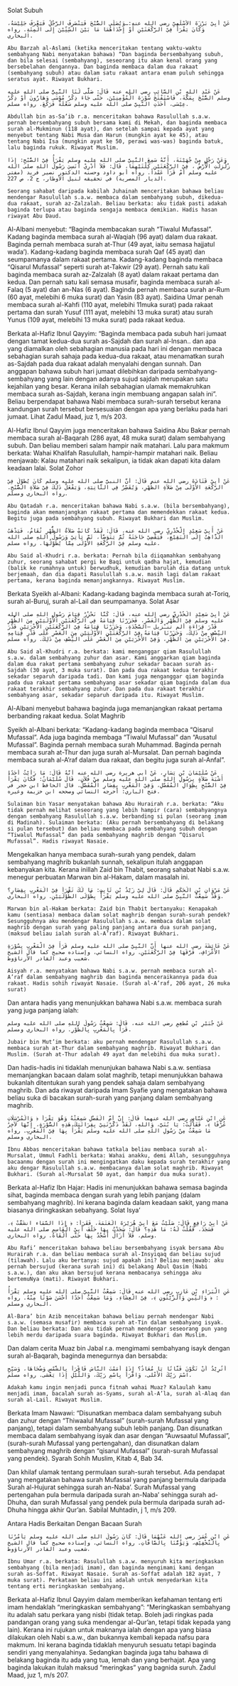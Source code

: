 Solat Subuh

    عَنْ أَبِيْ بَرْزَةَ الأَسْلَمِيِّ رضي الله عنه:…وَيُصَلِّي الصُّبْحَ فَيَنْصَرِفُ الرَّجُلُ فَيَعْرَفُ جَلِيْسَهُ، وَكَانَ يَقْرَأُ فِيْ الرَّكْعَتَيْنِ أَوْ إِحْدَاهُمَا مَا بَيْنَ السِّتِّيْنَ إِلَى الْمِئَةِ. رواه البخاري.

    Abu Barzah al-Aslami (ketika menceritakan tentang waktu-waktu sembahyang Nabi menyatakan bahawa) “Dan baginda bersembahyang subuh, dan bila selesai (sembahyang), seseorang itu akan kenal orang yang bersebelahan dengannya. Dan baginda membaca dalam dua rakaat (sembahyang subuh) atau dalam satu rakaat antara enam puluh sehingga seratus ayat. Riwayat Bukhari.

    عَنْ عَبْدِ اللهِ بْنِ السَّائِبِ رضي الله عنه قَالَ: صَلَّى لَنَا النَّبِيُّ صلى الله عليه وسلم الصُّبْحَ بِمَكَّةَ، فَاسْتَفْتَحَ سُوْرَةَ الْمُؤْمِنِيْنَ، حَتَّى جَاءَ ذِكْرُ مُوْسَى وَهَارُونَ أَوْ ذِكْرُ عِيْسَى، أَخَذَتِ النَّبِيَّ صلى الله عليه وسلم سَعْلَةٌ فَرَكَعَ. رواه مسلم.

    Abdullah bin as-Sa’ib r.a. menceritakan bahawa Rasulullah s.a.w. pernah bersembahyang subuh bersama kami di Mekah, dan baginda membaca surah al-Mukminun (118 ayat), dan setelah sampai kepada ayat yang menyebut tentang Nabi Musa dan Harun (mungkin ayat ke 45), atau tentang Nabi Isa (mungkin ayat ke 50, perawi was-was) baginda batuk, lalu baginda rukuk. Riwayat Muslim.

    وَعَنْ رَجُلٍ مِنْ جُهَيْنَةَ، أَنَّهُ سَمِعَ النَّبِيَّ صلى الله عليه وسلم يَقْرَأُ فِيْ الصُّبْحِ: إِذَا زُلْزِلَتِ الْأَرْضُ ، فِيْ الرَّكْعَتَيْنِ كِلْتَيْهِمَا، قَالَ: فَلاَ أَدْرِيْ أَنَسِيَ رَسُولُ اللهِ صلى الله عليه وسلم أَمْ قَرَأَ عَمْداً. رواه أبو داود وحسنه الدكتور نصير فريد (مفتي الديار المصرية) في تحقيقه لنيل الأوطار، ج 2، ص 227.

    Seorang sahabat daripada kabilah Juhainah menceritakan bahawa beliau mendengar Rasulullah s.a.w. membaca dalam sembahyang subuh, dikedua-dua rakaat, surah az-Zalzalah. Beliau berkata: aku tidak pasti adakah baginda terlupa atau baginda sengaja membaca demikian. Hadis hasan riwayat Abu Daud.

Al-Albani menyebut: “Baginda membacakan surah “Tiwalul Mufassal”. Kadang baginda membaca surah al-Waqiah (96 ayat) dalam dua rakaat. Baginda pernah membaca surah at-Thur (49 ayat, iaitu semasa hajjatul wada’). Kadang-kadang baginda membaca surah Qaf (45 ayat) dan seumpamanya dalam rakaat pertama. Kadang-kadang baginda membaca “Qisarul Mufassal” seperti surah at-Takwir (29 ayat). Pernah satu kali baginda membaca surah az-Zalzalah (8 ayat) dalam rakaat pertama dan kedua. Dan pernah satu kali semasa musafir, baginda membaca surah al-Falaq (5 ayat) dan an-Nas (6 ayat). Baginda pernah membaca surah ar-Rum (60 ayat, melebihi 6 muka surat) dan Yasin (83 ayat). Saidina Umar penah membaca surah al-Kahfi (110 ayat, melebihi 11muka surat) pada rakaat pertama dan surah Yusuf (111 ayat, melebihi 13 muka surat) atau surah Yunus (109 ayat, melebihi 13 muka surat) pada rakaat kedua.

Berkata al-Hafiz Ibnul Qayyim: “Baginda membaca pada subuh hari jumaat dengan tamat kedua-dua surah as-Sajdah dan surah al-Insan.. dan apa yang diamalkan oleh sebahagian manusia pada hari ini dengan membaca sebahagian surah sahaja pada kedua-dua rakaat, atau menamatkan surah as-Sajdah pada dua rakaat adalah menyalahi dengan sunnah. Dan anggapan bahawa subuh hari jumaat dilebihkan daripada sembahyang-sembahyang yang lain dengan adanya sujud sajdah merupakan satu kejahilan yang besar. Kerana inilah sebahagian ulamak memakruhkan membaca surah as-Sajdah, kerana ingin membuang angapan salah ini”. Beliau berpendapat bahawa Nabi membaca surah-surah tersebut kerana kandungan surah tersebut bersesuaian dengan apa yang berlaku pada hari jumaat. Lihat Zadul Maad, juz 1, m/s 203.

Al-Hafiz Ibnul Qayyim juga menceritakan bahawa Saidina Abu Bakar pernah membaca surah al-Baqarah (286 ayat, 48 muka surat) dalam sembahyang subuh. Dan beliau memberi salam hampir naik matahari. Lalu para makmum berkata: Wahai Khalifah Rasulullah, hampir-hampir matahari naik. Beliau menjawab: Kalau matahari naik sekalipun, ia tidak akan dapati kita dalam keadaan lalai.
Solat Zohor

    عَنْ أَبِيْ قَتَادَةَ رضي الله عنه قَالَ: أَنَّ النبيَّ صلى الله عليه وسلم كَانَ يُطَوِّلُ فِيْ الرَّكْعَةِ الأُوْلَى مِنْ صَلاَةِ الظُّهْرِ، وَيُقَصِّرُ فِي الثَّانِيَةِ، وَيَفْعَلُ ذَلِكَ فِيْ صَلاَةِ الصُّبْحِ. رواه البخاري ومسلم.

    Abu Qatadah r.a. menceritakan bahawa Nabi s.a.w. (bila bersembahyang), baginda akan memanjangkan rakaat pertama dan memendekkan rakaat kedua. Begitu juga pada sembahyang subuh. Riwayat Bukhari dan Muslim.

    عَنْ أَبِيْ سَعِيْدٍ الْخُدْرِيِّ رضي الله عنه، قَالَ: لَقَدْ كَانَتْ صَلاَةُ الظُّهْرِ تُقَامُ، فَيَذْهَبُ الذَّاهِبُ إِلَى الْبَقِيْعِ، فَيَقْضِيْ حَاجَتَهُ ثُمَّ يَتَوَضَّأُ، ثَمَّ يَأْتِيْ وَرَسُولُ اللهِ صلى الله عليه وسلم فِيْ الرَّكْعَةِ الأُوْلَى مِمَّا يُطَوِّلُهَا. رواه مسلم.

    Abu Said al-Khudri r.a. berkata: Pernah bila diiqamahkan sembahyang zuhur, seorang sahabat pergi ke Baqi untuk qadha hajat, kemudian (balik ke rumahnya untuk) berwudhuk, kemudian barulah dia datang untuk berjemaah, dan dia dapati Rasulullah s.a.w. masih lagi dalam rakaat pertama, kerana baginda memanjangkannya. Riwayat Muslim.

Berkata Syeikh al-Albani: Kadang-kadang baginda membaca surah at-Toriq, surah al-Buruj, surah al-Lail dan seumpamanya.
Solat Asar

    عَنْ أَبِيْ سَعِيْدٍ الْخُدْرِيِّ رضي الله عنه، قَالَ: كُنَّا نَحْزُِرُ قِيَامَ رَسُولِ اللهِ صلى الله عليه وسلم فِيْ الظُّهْرِ وَالْعَصْرِ، فَحَزَرْنَا قِيَامَهُ فِي الرَّكْعَتَيْنِ الأُوْلَيَيْنِ مِنَ الظُّهْرِ قَدْرَ قِرَاءَةِ ألم تنـْزيل –السَّجْدَةِ، وَحَزَرْنَا قِيَامَهُ فِيْ الرَّكْعَتَيْنِ الأُخْرَيَيْنِ قَدْرَ النِّصْفِ مِنْ ذَلِكَ، وَحَزَرْنَا قِيَامَهُ فِيْ الرَّكْعَتَيْنِ الأُوْلَيَيْنِ مِنَ الْعَصْرِ عَلَى قَدْرِ قِيَامِهِ فِيْ الأُخْرَيَيْنِ مِنَ الظُّهْرِ، وَفِيْ الأُخْرَيَيْنِ مِنَ الْعَصْرِ عَلَى النِّصْفِ مِنْ ذَلِكَ. رواه مسلم.

    Abu Said al-Khudri r.a. berkata: kami menganggar qiam Rasulullah s.a.w. dalam sembahyang zuhur dan asar. Kami anggarkan qiam baginda dalam dua rakat pertama sembahyang zuhur sekadar bacaan surah as-Sajdah (30 ayat, 3 muka surat). Dan pada dua rakaat kedua terakhir sekadar separuh daripada tadi. Dan kami juga menganggar qiam baginda pada dua rakaat pertama sembahyang asar sekadar qiam baginda dalam dua rakaat terakhir sembahyang zuhur. Dan pada dua rakaat terakhir sembahyang asar, sekadar separuh daripada itu. Riwayat Muslim.

Al-Albani menyebut bahawa baginda juga memanjangkan rakaat pertama berbanding rakaat kedua.
Solat Maghrib

Syeikh al-Albani berkata: “Kadang-kadang baginda membaca “Qisarul Mufassal”. Ada juga baginda membaga “Tiwalul Mufassal” dan “Ausatul Mufassal”. Baginda pernah membaca surah Muhammad. Baginda pernah membaca surah at-Thur dan juga surah al-Mursalat. Dan pernah baginda membaca surah al-A’raf dalam dua rakaat, dan begitu juga surah al-Anfal”.

    عَنْ سُلَيْمَانَ بْنِ يَسَارٍ، عَنْ أبي هريرة رضي الله عنه أَنَّهُ قَالَ: مَا رَأَيْتُ أَحَدًا أَشْبَهَ صَلاَةٍ بِرَسُولِ اللهِ صلى الله عليه وسلم مِنْ فُلاَنٍ، قَالَ سُلَيْمَانُ: فَكَانَ يَقْرَأُ فِيْ الصُّبْحِ بِطِوَالِ الْمُفَصَّلِ، وَفِيْ الْمَغْرِبِ بِقِصَارِ الْمُفَصَّلِ. قال الحافظ ابن حجر في فتح الباري: أخرجه النسائي وصححه ابن خزيمة وغيره.

    Sulaiman bin Yasar menyatakan bahawa Abu Hurairah r.a. berkata: “Aku tidak pernah melihat seseorang yang lebih hampir (cara) sembahyangnya dengan sembahyang Rasulullah s.a.w. berbanding si pulan (seorang imam di Madinah). Sulaiman berkata: (Aku pernah bersembahyang di belakang si pulan tersebut) dan beliau membaca pada sembahyang subuh dengan “Tiwalul Mufassal” dan pada sembahyang maghrib dengan “Qisarul Mufassal”. Hadis riwayat Nasaie.

Mengekalkan hanya membaca surah-surah yang pendek, dalam sembahyang maghrib bukanlah sunnah, sekalipun itulah anggapan kebanyakan kita. Kerana inillah Zaid bin Thabit, seorang sahabat Nabi s.a.w. menegur perbuatan Marwan bin al-Hakam, dalam masalah ini.

    عَنْ مَرْوَانِ بْنِ الْحَكَمِ قَالَ: قَالَ لِيْ زَيْدُ بْنِ ثَابِتٍ: مَا لَكَ تَقْرَأُ فِيْ الْمَغْرِبِ بِقِصَارٍ؟ وَقَدْ سَمِعْتُ النَّبِيَّ صلى الله عليه وسلم يَقْرَأُ بِطُوْلَى الطُّوْلَيَيْنِ. رواه البخاري.

    Marwan bin al-Hakam berkata: Zaid bin Thabit bertanyaku: Kenapakah kamu (sentiasa) membaca dalam solat maghrib dengan surah-surah pendek? Sesungguhnya aku mendengar Rasulullah s.a.w. membaca dalam solat maghrib dengan surah yang paling panjang antara dua surah panjang, (maksud beliau ialah surah al-A’raf). Riwayat Bukhari.

    عَنْ عَائِشَةَ رضي الله عنها أَنَّ النَّبِيَّ صلى الله عليه وسلم قَرَأَ فِيْ الْمَغْرِبِ بِسُوْرَةِ الأَعْرَافِ، فَرَّقَهَا فِيْ الرَّكْعَتَيْنِ. رواه النسائي، وإسناده صحيح كما قال الشيخ شعيب وعبد القادر الأرناؤوط.

    Aisyah r.a. menyatakan bahawa Nabi s.a.w. pernah membaca surah al-A’raf dalam sembahyang maghrib dan baginda menceraikannya pada dua rakaat. Hadis sohih riwayat Nasaie. (Surah al-A’raf, 206 ayat, 26 muka surat)

Dan antara hadis yang menunjukkan bahawa Nabi s.a.w. membaca surah yang juga panjang ialah:

    عَنْ جُبَيْرِ بْنِ مُطْعِمٍ رضي الله عنه، قَالَ: سَمِعْتُ رَسُولَ اللهِ صلى الله عليه وسلم قَرَأَ بِالْمَغْرِبِ بِالطُّوْرِ. رواه البخاري ومسلم.

    Jubair bin Mut’im berkata: aku pernah mendengar Rasulullah s.a.w. membaca surah at-Thur dalam sembahyang maghrib. Riwayat Bukhari dan Muslim. (Surah at-Thur adalah 49 ayat dan melebihi dua muka surat).

Dan hadis-hadis ini tidaklah menunjukan bahawa Nabi s.a.w. sentiasa memanjangkan bacaan dalam solat maghrib, tetapi menunjukkan bahawa bukanlah ditentukan surah yang pendek sahaja dalam sembahyang maghrib. Dan ada riwayat daripada Imam Syafie yang mengatakan bahawa beliau suka di bacakan surah-surah yang panjang dalam sembahyang maghrib.

    عَنِ ابْنِ عَبَّاسٍ رضي الله عنهما قَالَ: إِنَّ أُمَّ الْفَضْلِ سَمِعَتْهُ وَهُوَ يَقْرَأُ ﴿ وَالْمُرْسَلَاتِ عُرْفًا ﴾، فَقَاْلَتْ: يَا بُنَيَّ، وَاللهِ، لَقَدْ ذَكَّرْتَنِيْ بِقِرَائَتِكَ هَذِهِ السُّوْرَةِ، إِنَّهَا لآخِرُ مَا سَمِعْتُ مِنْ رَسُولِ اللهِ صلى الله عليه وسلم يَقْرَأُ بِهَا فِيْ الْمَغْرِبِ. رواه البخاري ومسلم.

    Ibnu Abbas menceritakan bahawa tatkala beliau membaca surah al-Mursalat, Ummul Fadhli berkata: Wahai anakku, demi Allah, sesungguhnya bacaanmu dengan surah ini mengingatkan daku kepada surah terakhir yang aku dengar Rasulullah s.a.w. membacanya dalam solat maghrib. Riwayat Bukhari. (Surah al-Mursalat 50 ayat, dan hampir dua muka surat). 

Berkata al-Hafiz Ibn Hajar: Hadis ini menunjukkan bahawa semasa baginda sihat, baginda membaca dengan surah yang lebih panjang (dalam sembahyang maghrib). Ini kerana baginda dalam keadaan sakit, yang mana biasanya diringkaskan sebahyang.
Solat Isya’

    عَنْ أَبِيْ رَافِعٍ قَالَ: صَلَّيْتُ مَعَ أَبِيْ هُرَيْرَةَ الْعَتَمَةَ، فَقَرَأَ: ﴿ إِذَا السَّمَاء انشَقَّتْ ﴾، فَسَجَدَ، فَقُلْتُ لَهُ: مَا هَذِهِ؟ قَالَ: سَجَدْتُ بِهَا خَلْفَ أَبِيْ الْقَاسِمِ صلى الله عليه وسلم، فَلاَ أَزَالُ أَسْجُدُ بِهَا حَتَّى أَلْقَاهُ. رواه البخاري.

    Abu Rafi’ menceritakan bahawa beliau bersembahyang isyak bersama Abu Hurairah r.a. dan beliau membaca surah al-Insyiqaq dan beliau sujud (tilawah). Lalu aku bertanya: sujud apakah ini? Beliau menjawab: aku pernah bersujud (kerana surah ini) di belakang Abul Qasim (Nabi s.a.w.), dan aku akan bersujud kerana membacanya sehingga aku bertemuNya (mati). Riwayat Bukhari.

    عَنِ الْبَرَاءِ بْنِ عَازِبٍ رضي الله عنه قَالَ: سَمِعْتُ النَّبِيَّ صلى الله عليه وسلم يَقْرَأُ : ﴿ وَالتِّينِ وَالزَّيْتُونِ ﴾، فِيْ الْعِشَاءِ، وَمَا سَمِعْتُ أَحَدًا أَحْسَنَ صَوْتًا مِنْهُ. رواه البخاري ومسلم.

    Al-Bara’ bin Azib menceitakan bahawa beliau pernah mendengar Nabi s.a.w. (semasa musafir) membaca surah at-Tin dalam sembahyang isyak. Dan beliau berkata: Dan aku tidak pernah mendengar seseorang pun yang lebih merdu daripada suara baginda. Riwayat Bukhari dan Muslim.

Dan dalam cerita Muaz bin Jabal r.a. mengimami sembahyang isayk dengan surah al-Baqarah, baginda menegurnya dan bersabda:

    أَتُرِيْدُ أَنْ تَكُوْنَ فَتَّانًا يَا مُعَاذُ؟ إِذَا أَمَمْتَ النَّاسَ فَاقْرَأْ بِالشَّمْسِ وَضُحَاهَا، وَسَبِّحِ اسْمَ رَبِّكَ الأَعْلى، وَاقْرَأْ بِاسْمِ رَبِّكَ، وَاللَّيْلِ إِذَا يَغْشى. رواه مسلم.

    Adakah kamu ingin menjadi punca fitnah wahai Muaz? Kalaulah kamu menjadi imam, bacalah surah as-Syams, surah al-A’la, surah al-Alaq dan surah al-Lail. Riwayat Muslim.

Berkata Imam Nawawi: “Disunatkan membaca dalam sembahyang subuh dan zuhur dengan “Thiwaalul Mufassal” (surah-surah Mufassal yang panjang), tetapi dalam sembahyang subuh lebih panjang. Dan disunatkan membaca dalam sembahyang isyak dan asar dengan “Auwsaatul Mufassal”, (surah-surah Mufassal yang pertengahan), dan disunatkan dalam sembahyang maghrib dengan “qisarul Mufassal” (surah-surah Mufassal yang pendek). Syarah Sohih Muslim, Kitab 4, Bab 34.

Dan khilaf ulamak tentang permulaan surah-surah tersebut. Ada pendapat yang mengatakan bahawa surah Mufassal yang panjang bermula daripada Surah al-Hujurat sehingga surah an-Naba’. Surah Mufassal yang pertengahan pula bermula daripada surah an-Naba’ sehingga surah ad-Dhuha, dan surah Mufassal yang pendek pula bermula daripada surah ad-Dhuha hingga akhir Qur’an. Sabilal Muhtadin, j 1, m/s 209.

Antara Hadis Berkaitan Dengan Bacaan Surah

    عَنِ ابْنِ عُمَرَ رضي الله عَنْهُمَا قَالَ: كَانَ رَسُولُ اللهِ صلى الله عليه وسلم يَأْمُرُنَا بِالتَّخْفِيْفِ، وَيَؤُمُّنَا بِالصَّافَّاتِ. رواه النسائي، وإسناده صحيح كما قال الشيخ شعيب وعبد القادر الأرناؤوط.

    Ibnu Umar r.a. berkata: Rasulullah s.a.w. menyuruh kita meringkaskan sembahyang (bila menjadi imam), dan baginda mengimami kami dengan surah as-Soffat. Riwayat Nasaie. Surah as-Soffat adalah 182 ayat, 7 muka surat). Perkataan beliau ini adalah untuk menyedarkan kita tentang erti meringkaskan sembahyang.

Berkata al-Hafiz Ibnul Qayyim dalam memberikan kefahaman tentang erti imam hendaklah “meringkaskan sembahyang”: “Meringkaskan sembahyang itu adalah satu perkara yang nisbi (tidak tetap. Boleh jadi ringkas pada pandangan orang yang suka mendengar al-Qur’an, tetapi tidak kepada yang lain). Kerana ini rujukan untuk maknanya ialah dengan apa yang biasa dilakukan oleh Nabi s.a.w., dan bukannya kembali kepada nafsu para makmum. Ini kerana baginda tidaklah menyuruh sesuatu tetapi baginda sendiri yang menyalahinya. Sedangkan baginda juga tahu bahawa di belakang baginda itu ada yang tua, lemah dan yang berhajat. Apa yang baginda lakukan itulah maksud “meringkas” yang bagnida suruh. Zadul Maad, juz 1, m/s 207.

